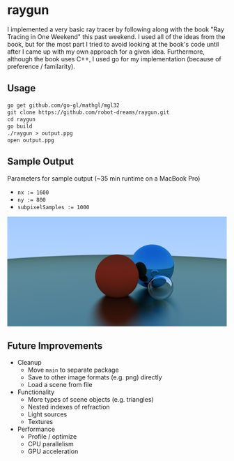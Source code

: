 # raygun

I implemented a very basic ray tracer by following along with the book "Ray Tracing in One Weekend" this past weekend.  I used all of the ideas from the book, but for the most part I tried to avoid looking at the book's code until after I came up with my own approach for a given idea.  Furthermore, although the book uses C++, I used go for my implementation (because of preference / familarity).

## Usage

```
go get github.com/go-gl/mathgl/mgl32
git clone https://github.com/robot-dreams/raygun.git
cd raygun
go build
./raygun > output.ppg
open output.ppg
```

## Sample Output

Parameters for sample output (~35 min runtime on a MacBook Pro)

- `nx := 1600`
- `ny := 800`
- `subpixelSamples := 1000`

![Sample Output](https://github.com/robot-dreams/raygun/raw/master/sample.png)

## Future Improvements

- Cleanup
    - Move `main` to separate package
    - Save to other image formats (e.g. png) directly
    - Load a scene from file
- Functionality
    - More types of scene objects (e.g. triangles)
    - Nested indexes of refraction
    - Light sources
    - Textures
- Performance
    - Profile / optimize
    - CPU parallelism
    - GPU acceleration
